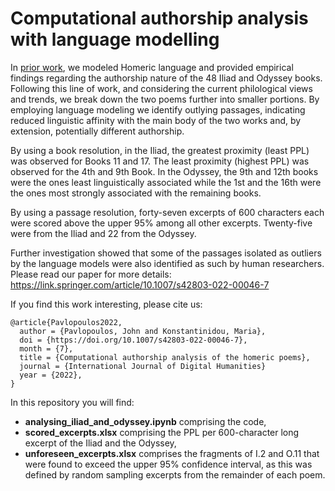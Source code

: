 # Computational authorship analysis with language modelling

In [prior work](https://dl.acm.org/doi/10.1145/3526242.3526256), we modeled Homeric language and provided empirical findings regarding the authorship nature of the 48 Iliad and Odyssey books. Following this line of work, and considering the current philological views and trends, we break down the two poems further into smaller portions. By employing language modeling we identify outlying passages, indicating reduced linguistic affinity with the main body of the two works and, by extension, potentially different authorship. 

By using a book resolution, in the Iliad, the greatest proximity (least PPL) was observed for Books 11 and 17. The least proximity (highest PPL) was observed for the 4th and 9th Book. In the Odyssey, the 9th and 12th books were the ones least linguistically associated while the 1st and the 16th were the ones most strongly associated with the remaining books.

By using a passage resolution, forty-seven excerpts of 600 characters each were scored above the upper 95% among all other excerpts. Twenty-five were from the Iliad and 22 from the Odyssey.

Further investigation showed that some of the passages isolated as outliers by the language models were also identified as such by human researchers. Please read our paper for more details: https://link.springer.com/article/10.1007/s42803-022-00046-7

If you find this work interesting, please cite us:
```
@article{Pavlopoulos2022,
  author = {Pavlopoulos, John and Konstantinidou, Maria},
  doi = {https://doi.org/10.1007/s42803-022-00046-7},
  month = {7},
  title = {Computational authorship analysis of the homeric poems},
  journal = {International Journal of Digital Humanities}
  year = {2022},
}
```

In this repository you will find:
* __analysing_iliad_and_odyssey.ipynb__ comprising the code,
* __scored_excerpts.xlsx__ comprising the PPL per 600-character long excerpt of the Iliad and the Odyssey,
* __unforeseen_excerpts.xlsx__ comprises the fragments of I.2 and O.11 that were found to exceed the upper 95% confidence interval, as this was defined by random sampling excerpts from the remainder of each poem.
